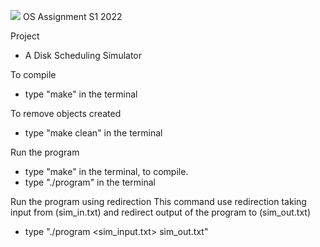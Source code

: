 ![](program.gif)
OS Assignment S1 2022

Project

- A Disk Scheduling Simulator

To compile

- type "make" in the terminal

To remove objects created

- type "make clean" in the terminal

Run the program

- type "make" in the terminal, to compile.
- type "./program" in the terminal

Run the program using redirection
This command use redirection taking input from (sim_in.txt) and redirect output of the program to (sim_out.txt)

- type "./program <sim_input.txt> sim_out.txt"
